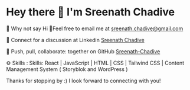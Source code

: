 <h1>Hey there 👋 I'm Sreenath Chadive </h1>
<p>📧 Why not say Hi 👋Feel free to email me at <a href="mailto:sreenath.chadive@gmail.com">sreenath.chadive@gmail.com</a></p>
<p>🔗 Connect for a discussion at Linkedin <a target="_blank" href="https://www.linkedin.com/in/sreenath-chadive/">Sreenath Chadive</a></p>
<p>🚀 Push, pull, collaborate: together on GitHub <a target="_blank" href="https://github.com/sreenath-chadive">Sreenath-Chadive</a></p>
<p>⚙️ Skills : Skills: React | JavaScript | HTML | CSS | Tailwind CSS | Content Management System ( Storyblok and WordPress ) </p>
<p>Thanks for stopping by :) I look forward to connecting with you! </p>
